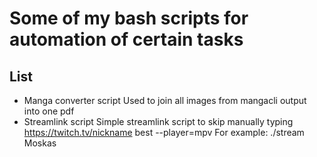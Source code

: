 # Some of my bash scripts for automation of certain tasks

## List
- Manga converter script
  Used to join all images from mangacli output into one pdf
- Streamlink script
  Simple streamlink script to skip manually typing https://twitch.tv/nickname best --player=mpv
  For example: ./stream Moskas

